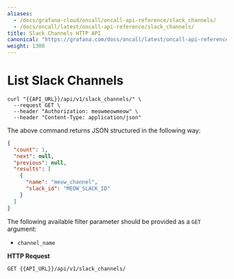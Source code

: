 ```yaml
---
aliases:
  - /docs/grafana-cloud/oncall/oncall-api-reference/slack_channels/
  - /docs/oncall/latest/oncall-api-reference/slack_channels/
title: Slack Channels HTTP API
canonical: "https://grafana.com/docs/oncall/latest/oncall-api-reference/slack_channels/"
weight: 1300
---
```


# List Slack Channels

```shell
curl "{{API_URL}}/api/v1/slack_channels/" \
  --request GET \
  --header "Authorization: meowmeowmeow" \
  --header "Content-Type: application/json"
```

The above command returns JSON structured in the following way:

```json
{
  "count": 1,
  "next": null,
  "previous": null,
  "results": [
    {
      "name": "meow_channel",
      "slack_id": "MEOW_SLACK_ID"
    }
  ]
}
```

The following available filter parameter should be provided as a `GET` argument:

- `channel_name`

**HTTP Request**

`GET {{API_URL}}/api/v1/slack_channels/`
